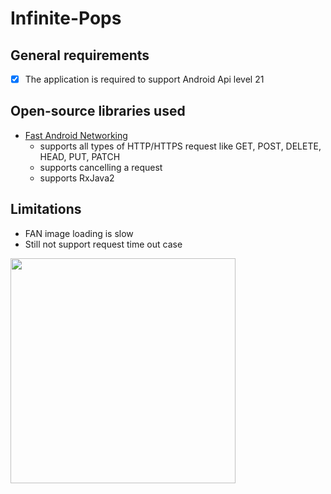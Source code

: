 # Infinite-Pops

## General requirements
* [X] The application is required to support Android Api level 21

## Open-source libraries used

- [Fast Android Networking](https://github.com/amitshekhariitbhu/Fast-Android-Networking)
  - supports all types of HTTP/HTTPS request like GET, POST, DELETE, HEAD, PUT, PATCH
  - supports cancelling a request
  - supports RxJava2

## Limitations

- FAN image loading is slow
- Still not support request time out case


<image src="https://raw.githubusercontent.com/minhnguyen31093/Infinite-Pops/master/image.gif" width="360"/>

